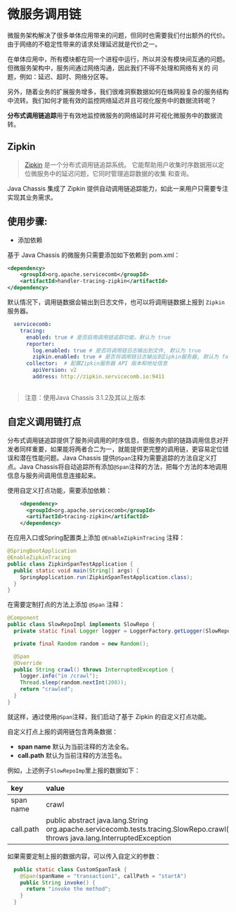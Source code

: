 # 微服务调用链

微服务架构解决了很多单体应用带来的问题，但同时也需要我们付出额外的代价。由于网络的不稳定性带来的请求处理延迟就是代价之一。

在单体应用中，所有模块都在同一个进程中运行，所以并没有模块间互通的问题。但微服务架构中，服务间通过网络沟通，因此我们不得不处理和网络有关的 问题，例如：延迟、超时、网络分区等。

另外，随着业务的扩展服务增多，我们很难洞察数据如何在蛛网般复杂的服务结构中流转。我们如何才能有效的监控网络延迟并且可视化服务中的数据流转呢？

**分布式调用链追踪**用于有效地监控微服务的网络延时并可视化微服务中的数据流转。

## Zipkin

> [Zipkin](http://zipkin.io/) 是一个分布式调用链追踪系统。 它能帮助用户收集时序数据用以定位微服务中的延迟问题，它同时管理追踪数据的收集 和查询。

Java Chassis 集成了 Zipkin 提供自动调用链追踪能力，如此一来用户只需要专注实现其业务需求。

## 使用步骤:

* 添加依赖

基于 Java Chassis 的微服务只需要添加如下依赖到 pom.xml：

```xml
<dependency>   
    <groupId>org.apache.servicecomb</groupId>
    <artifactId>handler-tracing-zipkin</artifactId>
</dependency>
```

默认情况下，调用链数据会输出到日志文件，也可以将调用链数据上报到 `Zipkin` 服务器。 

```yaml
  servicecomb: 
    tracing:
      enabled: true # 是否启用调用链追踪功能，默认为 true
      reporter:
        log.enabled: true # 是否将调用链日志输出到文件, 默认为 true
        zipkin.enabled: true # 是否将调用链日志输出到Zipkin服务器, 默认为 false
      collector:  # 配置Zipkin服务器 API 版本和地址信息
        apiVersion: v2
        address: http://zipkin.servicecomb.io:9411
        
```

> 注意：使用Java Chassis 3.1.2及其以上版本

## 自定义调用链打点

分布式调用链追踪提供了服务间调用的时序信息，但服务内部的链路调用信息对开发者同样重要，如果能将两者合二为一，就能提供更完整的调用链，更容易定位错误和潜在性能问题。Java Chassis 提供`@Span`注释为需要追踪的方法自定义打点。Java Chassis将自动追踪所有添加`@Span`注释的方法，把每个方法的本地调用信息与服务间调用信息连接起来。

使用自定义打点功能，需要添加依赖：

```xml
    <dependency>
      <groupId>org.apache.servicecomb</groupId>
      <artifactId>tracing-zipkin</artifactId>
    </dependency>
```

在应用入口或Spring配置类上添加 `@EnableZipkinTracing` 注释：

```java
@SpringBootApplication
@EnableZipkinTracing
public class ZipkinSpanTestApplication {
  public static void main(String[] args) {
    SpringApplication.run(ZipkinSpanTestApplication.class);
  }
}
```

在需要定制打点的方法上添加 `@Span` 注释：

```java
@Component
public class SlowRepoImpl implements SlowRepo {
  private static final Logger logger = LoggerFactory.getLogger(SlowRepoImpl.class);

  private final Random random = new Random();

  @Span
  @Override
  public String crawl() throws InterruptedException {
    logger.info("in /crawl");
    Thread.sleep(random.nextInt(200));
    return "crawled";
  }
}
```

就这样，通过使用`@Span`注释，我们启动了基于 Zipkin 的自定义打点功能。

自定义打点上报的调用链包含两条数据：

* **span name** 默认为当前注释的方法全名。
* **call.path** 默认为当前注释的方法签名。

例如，上述例子`SlowRepoImp`里上报的数据如下：

| key | value |
| :--- | :--- |
| span name | crawl |
| call.path | public abstract java.lang.String org.apache.servicecomb.tests.tracing.SlowRepo.crawl\(\) throws java.lang.InterruptedException |

如果需要定制上报的数据内容，可以传入自定义的参数：

```java
  public static class CustomSpanTask {
    @Span(spanName = "transaction1", callPath = "startA")
    public String invoke() {
      return "invoke the method";
    }
  }
```
